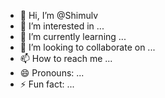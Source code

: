 - 👋 Hi, I’m @Shimulv
- 👀 I’m interested in ...
- 🌱 I’m currently learning ...
- 💞️ I’m looking to collaborate on ...
- 📫 How to reach me ...
- 😄 Pronouns: ...
- ⚡ Fun fact: ...

<!---
Shimulv/Shimulv is a ✨ special ✨ repository because its `README.md` (this file) appears on your GitHub profile.
You can click the Preview link to take a look at your changes.
--->
